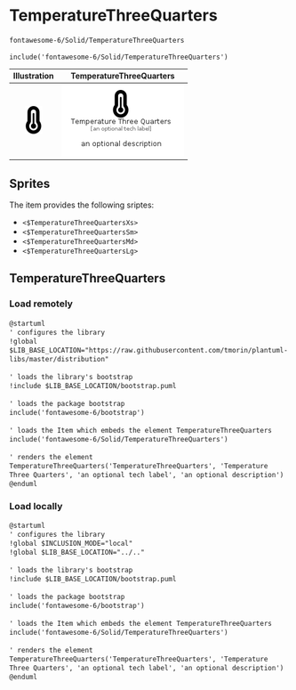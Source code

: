 # TemperatureThreeQuarters


```text
fontawesome-6/Solid/TemperatureThreeQuarters
```

```text
include('fontawesome-6/Solid/TemperatureThreeQuarters')
```



| Illustration | TemperatureThreeQuarters |
| :---: | :---: |
| ![illustration for Illustration](../../fontawesome-6/Solid/TemperatureThreeQuarters.png) | ![illustration for TemperatureThreeQuarters](../../fontawesome-6/Solid/TemperatureThreeQuarters.Local.png) |



## Sprites
The item provides the following sriptes:

- `<$TemperatureThreeQuartersXs>`
- `<$TemperatureThreeQuartersSm>`
- `<$TemperatureThreeQuartersMd>`
- `<$TemperatureThreeQuartersLg>`





## TemperatureThreeQuarters

### Load remotely
```plantuml
@startuml
' configures the library
!global $LIB_BASE_LOCATION="https://raw.githubusercontent.com/tmorin/plantuml-libs/master/distribution"

' loads the library's bootstrap
!include $LIB_BASE_LOCATION/bootstrap.puml

' loads the package bootstrap
include('fontawesome-6/bootstrap')

' loads the Item which embeds the element TemperatureThreeQuarters
include('fontawesome-6/Solid/TemperatureThreeQuarters')

' renders the element
TemperatureThreeQuarters('TemperatureThreeQuarters', 'Temperature Three Quarters', 'an optional tech label', 'an optional description')
@enduml
```

### Load locally
```plantuml
@startuml
' configures the library
!global $INCLUSION_MODE="local"
!global $LIB_BASE_LOCATION="../.."

' loads the library's bootstrap
!include $LIB_BASE_LOCATION/bootstrap.puml

' loads the package bootstrap
include('fontawesome-6/bootstrap')

' loads the Item which embeds the element TemperatureThreeQuarters
include('fontawesome-6/Solid/TemperatureThreeQuarters')

' renders the element
TemperatureThreeQuarters('TemperatureThreeQuarters', 'Temperature Three Quarters', 'an optional tech label', 'an optional description')
@enduml
```


